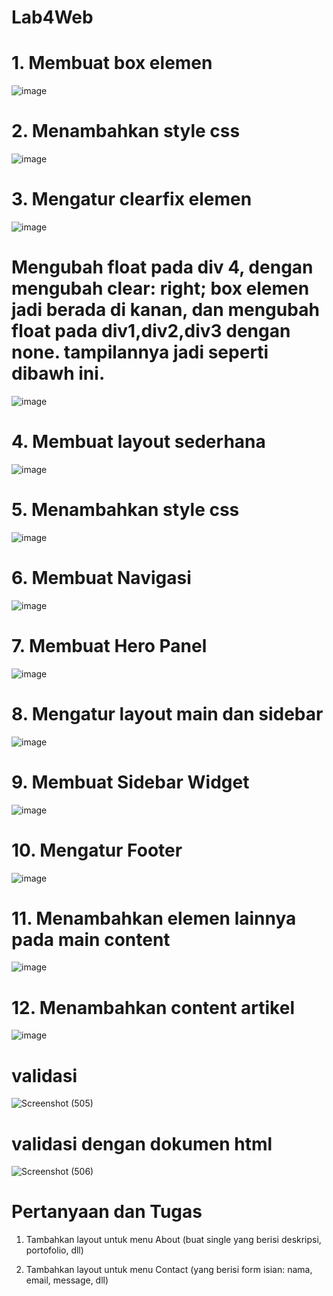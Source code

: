 # Lab4Web
# 1. Membuat box elemen
![image](https://github.com/user-attachments/assets/ed245712-3a55-4e01-8db0-5db65b56e778)
# 2. Menambahkan style css
![image](https://github.com/user-attachments/assets/ff3bda96-5706-4cbe-8a00-fa4930837d80)
# 3. Mengatur clearfix elemen
![image](https://github.com/user-attachments/assets/b5a7d9db-c2ec-45d5-923c-a3903e1194d5)
# Mengubah float pada div 4, dengan mengubah clear: right; box elemen jadi berada di kanan, dan mengubah float pada div1,div2,div3 dengan none. tampilannya jadi seperti dibawh ini.
![image](https://github.com/user-attachments/assets/7b72c2ee-0ff4-4027-afc4-184771204f8d)
# 4. Membuat layout sederhana
![image](https://github.com/user-attachments/assets/60e6024d-5571-4d68-88e7-9270a095bb12)
# 5. Menambahkan style css
![image](https://github.com/user-attachments/assets/6dbfb674-5897-40cc-ad5f-16481ef1c3b7)
# 6. Membuat Navigasi
![image](https://github.com/user-attachments/assets/1ab29b3d-8ffb-4fcb-96dc-a092408da019)
# 7. Membuat Hero Panel
![image](https://github.com/user-attachments/assets/c772a105-2676-421c-bf61-0ab65adf373b)
# 8. Mengatur layout main dan sidebar
![image](https://github.com/user-attachments/assets/2893cd68-1848-4bd9-8d5c-4294c05dfe1a)
# 9. Membuat Sidebar Widget
![image](https://github.com/user-attachments/assets/3169362e-25ef-4421-9b36-f04d2fc24e34)
# 10. Mengatur Footer 
![image](https://github.com/user-attachments/assets/62659354-9c0a-418b-ab07-16f23f23ccd5)
# 11. Menambahkan elemen lainnya pada main content
![image](https://github.com/user-attachments/assets/f16378ac-ee5b-4783-805b-44af82b06763)
# 12. Menambahkan content artikel
![image](https://github.com/user-attachments/assets/e9a33a6b-5dbb-48ea-a87d-0fb6b31f504e)
# validasi
![Screenshot (505)](https://github.com/user-attachments/assets/8c16af0c-4f28-4717-8074-c9e906524a03)
# validasi dengan dokumen html 
![Screenshot (506)](https://github.com/user-attachments/assets/b5cdefe2-7c88-423c-b779-dc54558521de)

# Pertanyaan dan Tugas
1. Tambahkan layout untuk menu About (buat single yang  berisi deskripsi, portofolio, dll)

  

3. Tambahkan layout untuk menu Contact (yang berisi form isian: nama, email, message, dll)




